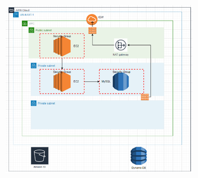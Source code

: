 ![alt text](https://github.com/chitranshuz/3TierArchitecture/blob/master/3-Tier%20Architecture.png)
